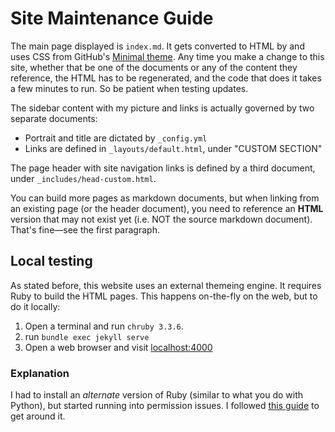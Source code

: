 # Site Maintenance Guide

The main page displayed is `index.md`. 
It gets converted to HTML by and uses CSS from GitHub's [Minimal theme](https://github.com/pages-themes/minimal).
Any time you make a change to this site, 
whether that be one of the documents or any of the content they reference,
the HTML has to be regenerated, and the code that does it takes a few minutes to run.
So be patient when testing updates.

The sidebar content with my picture and links is actually governed by two separate documents:

- Portrait and title are dictated by `_config.yml`
- Links are defined in `_layouts/default.html`, under "CUSTOM SECTION"

The page header with site navigation links is defined by a third document, under `_includes/head-custom.html`.

You can build more pages as markdown documents, but when linking from an existing page 
(or the header document), you need to reference an **HTML** version that may not exist yet 
(i.e. NOT the source markdown document). 
That's fine—see the first paragraph.

## Local testing

As stated before, this website uses an external themeing engine. 
It requires Ruby to build the HTML pages. This happens on-the-fly on the web, but to do it locally:

1. Open a terminal and run `chruby 3.3.6`.
2. run `bundle exec jekyll serve`
3. Open a web browser and visit [localhost:4000](localhost:4000)

### Explanation

I had to install an *alternate* version of Ruby (similar to what you do with Python), 
but started running into permission issues. 
I followed [this guide](https://stackoverflow.com/questions/51126403/you-dont-have-write-permissions-for-the-library-ruby-gems-2-3-0-directory-ma) to get around it.



